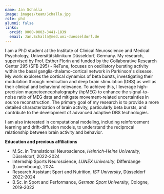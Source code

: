 ```yaml
---
name: Jan Schalla
image: images/team/Schalla.jpg
role: phd
alumni: false
links:
  orcid: 0000-0003-3441-1839
  email: Jan.Schalla@med.uni-duesseldorf.de
---
```

<!-- Intro -->
I am a PhD student at the Institute of Clinical Neuroscience and Medical Psychology, Universitätsklinikum Düsseldorf, Germany. My research, supervised by Prof. Esther Florin and funded by the Collaborative Research Center 295 (SFB 295) - ReTune, focuses on oscillatory bursting activity within the basal ganglia-thalamo-cortical network in Parkinson's disease.
My work explores the cortical dynamics of beta bursts, investigating their modulation through medication and deep brain stimulation (DBS) as well as their clinical and behavioral relevance. To achieve this, I leverage high-precision magnetoencephalography (hpMEG) to enhance the signal-to-noise ratio of MEG data and mitigate movement-related uncertainties in source reconstruction.
The primary goal of my research is to provide a more detailed characterization of brain activity, particularly beta bursts, and contribute to the development of advanced adaptive DBS technologies.

<!-- Interests (topics, research, technology) -->
I am also  interested in computational modeling, including reinforcement learning and drift-diffusion models, to understand the reciprocal relationship between brain activity and behavior.

<!-- Education -->
**Education and previous affiliations**
- M.Sc. in Translational Neuroscience, _Heinrich-Heine University_, Düsseldorf, 2022-2024
- Internship Sports Neuroscience, _LUNEX University_, Differdange (Luxembourg), 2024
- Research Assistant Sport and Nutrition, _IST University_, Düsseldorf 2022-2024
- B.Sc. in Sport and Performance, _German Sport University_, Cologne, 2019-2022


